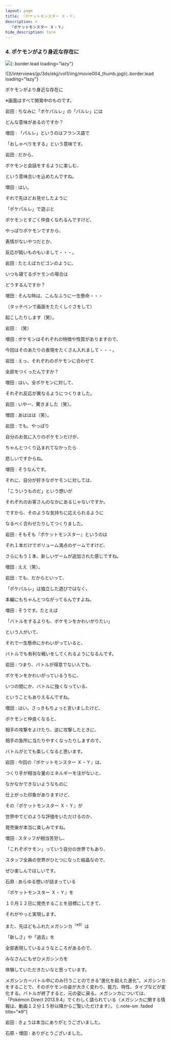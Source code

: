 ```yaml
---
layout: page
title: 『ポケットモンスター Ｘ・Ｙ』
description: >
  『ポケットモンスター Ｘ・Ｙ』
hide_description: ture
---
```


### 4. ポケモンがより身近な存在に

![](/interviews/jp/3ds/ekjj/vol1/img/mainvisual4.jpg){:.border.lead loading="lazy"}





<div>![](/interviews/jp/3ds/ekjj/vol1/img/movie004_thumb.jpg){:.border.lead loading="lazy"}

ポケモンがより身近な存在に

※画面はすべて開発中のものです。

岩田
: ちなみに「ポケパルレ」の「パルレ」には<br>

どんな意味があるのですか？

増田
: 「パルレ」というのはフランス語で<br>

「おしゃべりをする」という意味です。

岩田
: だから、<br>

ポケモンと会話をするように楽しむ、<br>

という意味合いを込めたんですね。

増田
: はい。<br>

それで先ほどお見せしたように<br>

「ポケパルレ」で遊ぶと<br>

ポケモンとすごく仲良くなれるんですけど、<br>

やっぱりポケモンですから、<br>

表情がないやつだとか、<br>

反応が鈍いものもいまして・・・。

岩田
: たとえばカビゴンのように、<br>

いつも寝てるポケモンの場合は<br>

どうするんですか？

増田
: そんな時は、こんなふうに一生懸命・・・<br>

（タッチペンで画面をたたくしぐさをして）<br>

起こしたりします（笑）。

岩田
: （笑）

増田
: ポケモンはそれぞれの特徴や性質がありますので、<br>

今回はそのあたりの表現をたくさん入れまして・・・。

岩田
: えっ、それぞれのポケモンに合わせて<br>

全部をつくったんですか？

増田
: はい。全ポケモンに対して、<br>

それぞれ反応が異なるようにつくりました。

岩田
: いやー、驚きました（笑）。

増田
: あははは（笑）。

岩田
: でも、やっぱり<br>

自分のお気に入りのポケモンだけが、<br>

ちゃんとつくり込まれてなかったら<br>

悲しいですからね。

増田
: そうなんです。<br>

それに、自分が好きなポケモンに対しては、<br>

「こういうものだ」という想いが<br>

それぞれのお客さんのなかにあるじゃないですか。<br>

ですから、そのような気持ちに応えられるように<br>

なるべく合わせたりしてつくりました。

岩田
: そもそも『ポケットモンスター』というのは<br>

それ１本だけでボリューム満点のゲームですけど、<br>

さらにもう１本、新しいゲームが追加された感じですね。

増田
: ええ（笑）。

岩田
: でも、だからといって、<br>

「ポケパルレ」は独立した遊びではなく、<br>

本編にもちゃんとつながってるんですよね。

増田
: そうです。たとえば<br>

「バトルをするよりも、ポケモンをかわいがりたい」<br>

という人がいて、<br>

それで一生懸命にかわいがっていると、<br>

バトルでも有利な戦いをしてくれるようになるんです。

岩田
: つまり、バトルが得意でない人でも、<br>

ポケモンをかわいがっているうちに、<br>

いつの間にか、バトルに強くなっている、<br>

ということもありえるんですね。

増田
: はい。さっきもちょっと言いましたけど、<br>

ポケモンと仲良くなると、<br>

相手の攻撃をよけたり、逆に攻撃したときに、<br>

相手の急所に当たりやすくなったりしますので、<br>

バトルがとても楽しくなると思います。

岩田
: 今回の『ポケットモンスター Ｘ・Ｙ』は、<br>

つくり手が相当な量のエネルギーを注がないと、<br>

なかなかできないようなものに<br>

仕上がった印象がありますけど、<br>

その『ポケットモンスター Ｘ・Ｙ』が<br>

世界中でどのような評価をいただけるのか、<br>

発売後が本当に楽しみですね。

増田
: スタッフが相当苦労し、<br>

「これぞポケモン」っていう自分の世界でもあり、<br>

スタッフ全員の世界がひとつになった結晶なので、<br>

ぜひ楽しんでほしいです。

石原
: あらゆる想いが詰まっている<br>

『ポケットモンスター Ｘ・Ｙ』を<br>

１０月１２日に発売することを目標にしてきて、<br>

それがやっと実現します。<br>

また、先ほどもふれたメガシンカ<sup>（※9）</sup>は<br>

「新しさ」や「過去」を<br>

全部表現しているようなところがあるので、<br>

みなさんにもぜひメガシンカを<br>

体験していただきたいなと思っています。


メガシンカ＝バトル中にのみ行うことのできる“進化を超えた進化”。メガシンカをすることで、そのポケモンの姿が大きく変わり、能力、特性、タイプなどが変化する。バトルが終了すると、元の姿に戻る。メガシンカについては、「Pok&#233;mon Direct 2013.9.4」でくわしく語られている（メガシンカに関する情報は、動画１２分１５秒以降からご覧いただけます）。
{:.note-sm .faded title="※9"}

岩田
: きょうは本当にありがとうございました。

石原・増田
: ありがとうございました。
